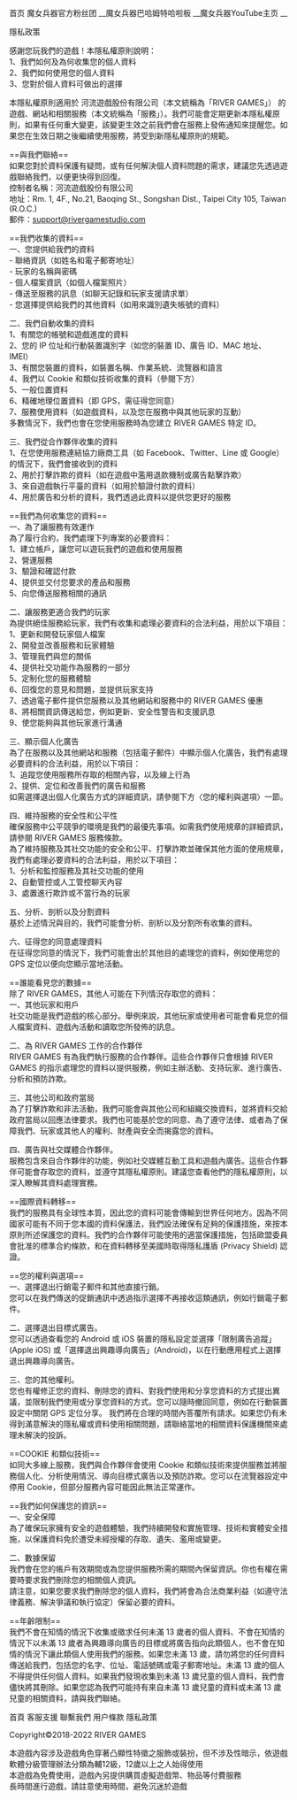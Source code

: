首页 魔女兵器官方粉丝团 __魔女兵器巴哈姆特哈啦板 __魔女兵器YouTube主页 __

隱私政策

感謝您玩我們的遊戲！本隱私權原則說明：  
1、我們如何及為何收集您的個人資料  
2、我們如何使用您的個人資料  
3、您對於個人資料可做出的選擇

本隱私權原則適用於 河流遊戲股份有限公司（本文統稱為「RIVER GAMES」）
的遊戲、網站和相關服務（本文統稱為「服務」）。我們可能會定期更新本隱私權原則，如果有任何重大變更，該變更生效之前我們會在服務上發佈通知來提醒您。如果您在生效日期之後繼續使用服務，將受到新隱私權原則的規範。

==與我們聯絡==  
如果您對於資料保護有疑問，或有任何解決個人資料問題的需求，建議您先透過遊戲聯絡我們，以便更快得到回復。  
控制者名稱：河流遊戲股份有限公司  
地址：Rm. 1, 4F., No.21, Baoqing St., Songshan Dist., Taipei City 105, Taiwan
(R.O.C.)  
郵件：support@rivergamestudio.com

==我們收集的資料==  
一、您提供給我們的資料  
\- 聯絡資訊（如姓名和電子郵寄地址）  
\- 玩家的名稱與密碼  
\- 個人檔案資訊（如個人檔案照片）  
\- 傳送至服務的訊息（如聊天記錄和玩家支援請求單）  
\- 您選擇提供給我們的其他資料（如用來識別遺失帳號的資料）

二、我們自動收集的資料  
1、有關您的帳號和遊戲進度的資料  
2、您的 IP 位址和行動裝置識別字（如您的裝置 ID、廣告 ID、MAC 地址、IMEI）  
3、有關您裝置的資料，如裝置名稱、作業系統、流覽器和語言  
4、我們以 Cookie 和類似技術收集的資料（參閱下方）  
5、一般位置資料  
6、精確地理位置資料（即 GPS，需征得您同意）  
7、服務使用資料（如遊戲資料，以及您在服務中與其他玩家的互動）  
多數情況下，我們也會在您使用服務時為您建立 RIVER GAMES 特定 ID。

三、我們從合作夥伴收集的資料  
1、在您使用服務連結協力廠商工具（如 Facebook、Twitter、Line 或 Google）的情況下，我們會接收到的資料  
2、用於打擊詐欺的資料（如在遊戲中濫用退款機制或廣告點擊詐欺）  
3、來自遊戲執行平臺的資料（如用於驗證付款的資料）  
4、用於廣告和分析的資料，我們透過此資料以提供您更好的服務

==我們為何收集您的資料==  
一、為了讓服務有效運作  
為了履行合約，我們處理下列專案的必要資料：  
1、建立帳戶，讓您可以遊玩我們的遊戲和使用服務  
2、營運服務  
3、驗證和確認付款  
4、提供並交付您要求的產品和服務  
5、向您傳送服務相關的通訊

二、讓服務更適合我們的玩家  
為提供絕佳服務給玩家，我們有收集和處理必要資料的合法利益，用於以下項目：  
1、更新和開發玩家個人檔案  
2、開發並改善服務和玩家體驗  
3、管理我們與您的關係  
4、提供社交功能作為服務的一部分  
5、定制化您的服務體驗  
6、回復您的意見和問題，並提供玩家支持  
7、透過電子郵件提供您服務以及其他網站和服務中的 RIVER GAMES 優惠  
8、將相關資訊傳送給您，例如更新、安全性警告和支援訊息  
9、使您能夠與其他玩家進行溝通

三、顯示個人化廣告  
為了在服務以及其他網站和服務（包括電子郵件）中顯示個人化廣告，我們有處理必要資料的合法利益，用於以下項目：  
1、追蹤您使用服務所存取的相關內容，以及線上行為  
2、提供、定位和改善我們的廣告和服務  
如需選擇退出個人化廣告方式的詳細資訊，請參閱下方〈您的權利與選項〉一節。

四、維持服務的安全性和公平性  
確保服務中公平競爭的環境是我們的最優先事項。如需我們使用規章的詳細資訊，請參閱 RIVER GAMES 服務條款。  
為了維持服務及其社交功能的安全和公平、打擊詐欺並確保其他方面的使用規章，我們有處理必要資料的合法利益，用於以下項目：  
1、分析和監控服務及其社交功能的使用  
2、自動管控或人工管控聊天內容  
3、處置進行欺詐或不當行為的玩家

五、分析、剖析以及分割資料  
基於上述情況與目的，我們可能會分析、剖析以及分割所有收集的資料。

六、征得您的同意處理資料  
在征得您同意的情況下，我們可能會出於其他目的處理您的資料，例如使用您的 GPS 定位以便向您顯示當地活動。

==誰能看見您的數據==  
除了 RIVER GAMES，其他人可能在下列情況存取您的資料：  
一、其他玩家和用戶  
社交功能是我們遊戲的核心部分。舉例來說，其他玩家或使用者可能會看見您的個人檔案資料、遊戲內活動和讀取您所發佈的訊息。

二、為 RIVER GAMES 工作的合作夥伴  
RIVER GAMES 有為我們執行服務的合作夥伴。這些合作夥伴只會根據 RIVER GAMES
的指示處理您的資料以提供服務，例如主辦活動、支持玩家、進行廣告、分析和預防詐欺。

三、其他公司和政府當局  
為了打擊詐欺和非法活動，我們可能會與其他公司和組織交換資料，並將資料交給政府當局以回應法律要求。我們也可能基於您的同意、為了遵守法律、或者為了保障我們、玩家或其他人的權利、財產與安全而揭露您的資料。

四、廣告與社交媒體合作夥伴。  
服務包含來自合作夥伴的功能，例如社交媒體互動工具和遊戲內廣告。這些合作夥伴可能會存取您的資料，並遵守其隱私權原則。建議您查看他們的隱私權原則，以深入瞭解其資料處理實務。

==國際資料轉移==  
我們的服務具有全球性本質，因此您的資料可能會傳輸到世界任何地方。因為不同國家可能有不同于您本國的資料保護法，我們設法確保有足夠的保護措施，來按本原則所述保護您的資料。我們的合作夥伴可能使用的適當保護措施，包括歐盟委員會批准的標準合約條款，和在資料轉移至美國時取得隱私護盾
(Privacy Shield) 認證。

==您的權利與選項==  
一、選擇退出行銷電子郵件和其他直接行銷。  
您可以在我們傳送的促銷通訊中透過指示選擇不再接收這類通訊，例如行銷電子郵件。

二、選擇退出目標式廣告。  
您可以透過查看您的 Android 或 iOS 裝置的隱私設定並選擇「限制廣告追蹤」(Apple iOS)
或「選擇退出興趣導向廣告」(Android)，以在行動應用程式上選擇退出興趣導向廣告。

三、您的其他權利。  
您也有權修正您的資料、刪除您的資料、對我們使用和分享您資料的方式提出異議，並限制我們使用或分享您資料的方式。您可以隨時撤回同意，例如在行動裝置設定中關閉
GPS 定位分享。 我們將在合理的時間內答覆所有請求。如果您仍有未得到滿意解決的隱私權或資料使用相關問題，請聯絡當地的相關資料保護機關來處理未解決的投訴。

==COOKIE 和類似技術==  
如同大多線上服務，我們與合作夥伴會使用 Cookie 和類似技術來提供服務並將服務個人化、分析使用情況、導向目標式廣告以及預防詐欺。您可以在流覽器設定中停用
Cookie，但部分服務內容可能因此無法正常運作。

==我們如何保護您的資訊==  
一、安全保障  
為了確保玩家擁有安全的遊戲體驗，我們持續開發和實施管理、技術和實體安全措施，以保護資料免於遭受未經授權的存取、遺失、濫用或變更。

二、數據保留  
我們會在您的帳戶有效期間或為您提供服務所需的期間內保留資訊。你也有權在需要時要求我們刪除您的相關個人資訊。  
請注意，如果您要求我們刪除您的個人資料，我們將會為合法商業利益（如遵守法律義務、解決爭議和執行協定）保留必要的資料。

==年齡限制==  
我們不會在知情的情況下收集或徵求任何未滿 13 歲者的個人資料、不會在知情的情況下以未滿 13
歲者為興趣導向廣告的目標或將廣告指向此類個人，也不會在知情的情況下讓此類個人使用我們的服務。如果您未滿 13
歲，請勿將您的任何資料傳送給我們，包括您的名字、位址、電話號碼或電子郵寄地址。未滿 13 歲的個人不得提供任何個人資料。如果我們發現收集到未滿 13
歲兒童的個人資料，我們會儘快將其刪除。如果您認為我們可能持有來自未滿 13 歲兒童的資料或未滿 13 歲兒童的相關資料，請與我們聯絡。

首頁 客服支援 聯繫我們 用户條款 隱私政策

Copyright©2018-2022 RIVER GAMES

本遊戲內容涉及遊戲角色穿著凸顯性特徵之服飾或裝扮，但不涉及性暗示，依遊戲軟體分級管理辦法分類為輔12級，12歲以上之人始得使用  
本遊戲為免費使用，遊戲內另提供購買虛擬遊戲幣、物品等付費服務  
長時間進行遊戲，請註意使用時間，避免沉迷於遊戲

